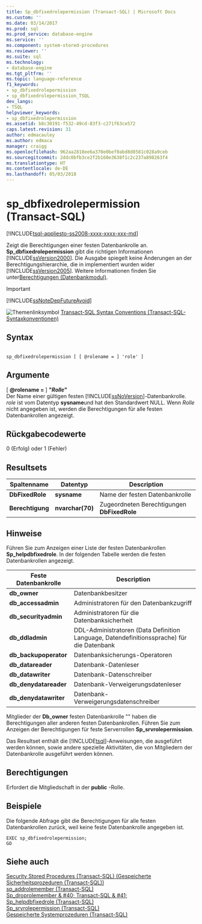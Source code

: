 ```yaml
---
title: Sp_dbfixedrolepermission (Transact-SQL) | Microsoft Docs
ms.custom: ''
ms.date: 03/14/2017
ms.prod: sql
ms.prod_service: database-engine
ms.service: ''
ms.component: system-stored-procedures
ms.reviewer: ''
ms.suite: sql
ms.technology:
- database-engine
ms.tgt_pltfrm: ''
ms.topic: language-reference
f1_keywords:
- sp_dbfixedrolepermission
- sp_dbfixedrolepermission_TSQL
dev_langs:
- TSQL
helpviewer_keywords:
- sp_dbfixedrolepermission
ms.assetid: b8c30191-f532-49cd-83f3-c271f63ce572
caps.latest.revision: 31
author: edmacauley
ms.author: edmaca
manager: craigg
ms.openlocfilehash: 962aa2818ee6a370e0bef0abd8d8581c028a9ceb
ms.sourcegitcommit: 2ddc0bfb3ce2f2b160e3638f1c2c237a898263f4
ms.translationtype: HT
ms.contentlocale: de-DE
ms.lasthandoff: 05/03/2018
---
```

# <a name="spdbfixedrolepermission-transact-sql"></a>sp_dbfixedrolepermission (Transact-SQL)
[!INCLUDE[tsql-appliesto-ss2008-xxxx-xxxx-xxx-md](../../includes/tsql-appliesto-ss2008-xxxx-xxxx-xxx-md.md)]

  Zeigt die Berechtigungen einer festen Datenbankrolle an. **Sp_dbfixedrolepermission** gibt die richtigen Informationen [!INCLUDE[ssVersion2000](../../includes/ssversion2000-md.md)]. Die Ausgabe spiegelt keine Änderungen an der Berechtigungshierarchie, die in implementiert wurden wider [!INCLUDE[ssVersion2005](../../includes/ssversion2005-md.md)]. Weitere Informationen finden Sie unter[Berechtigungen &#40;Datenbankmodul&#41;](../../relational-databases/security/permissions-database-engine.md).  
  
> [!IMPORTANT]  
>  [!INCLUDE[ssNoteDepFutureAvoid](../../includes/ssnotedepfutureavoid-md.md)]  
  
 ![Themenlinksymbol](../../database-engine/configure-windows/media/topic-link.gif "Topic link icon") [Transact-SQL Syntax Conventions (Transact-SQL-Syntaxkonventionen)](../../t-sql/language-elements/transact-sql-syntax-conventions-transact-sql.md)  
  
## <a name="syntax"></a>Syntax  
  
```  
  
sp_dbfixedrolepermission [ [ @rolename = ] 'role' ]  
```  
  
## <a name="arguments"></a>Argumente  
 [  **@rolename =** ] **"***Rolle***"**  
 Der Name einer gültigen festen [!INCLUDE[ssNoVersion](../../includes/ssnoversion-md.md)]-Datenbankrolle. *role* ist vom Datentyp **sysname**und hat den Standardwert NULL. Wenn *Rolle* nicht angegeben ist, werden die Berechtigungen für alle festen Datenbankrollen angezeigt.  
  
## <a name="return-code-values"></a>Rückgabecodewerte  
 0 (Erfolg) oder 1 (Fehler)  
  
## <a name="result-sets"></a>Resultsets  
  
|Spaltenname|Datentyp|Description|  
|-----------------|---------------|-----------------|  
|**DbFixedRole**|**sysname**|Name der festen Datenbankrolle|  
|**Berechtigung**|**nvarchar(70)**|Zugeordneten Berechtigungen **DbFixedRole**|  
  
## <a name="remarks"></a>Hinweise  
 Führen Sie zum Anzeigen einer Liste der festen Datenbankrollen **Sp_helpdbfixedrole**. In der folgenden Tabelle werden die festen Datenbankrollen angezeigt.  
  
|Feste Datenbankrolle|Description|  
|-------------------------|-----------------|  
|**db_owner**|Datenbankbesitzer|  
|**db_accessadmin**|Administratoren für den Datenbankzugriff|  
|**db_securityadmin**|Administratoren für die Datenbanksicherheit|  
|**db_ddladmin**|DDL-Administratoren (Data Definition Language, Datendefinitionssprache) für die Datenbank|  
|**db_backupoperator**|Datenbanksicherungs-Operatoren|  
|**db_datareader**|Datenbank-Datenleser|  
|**db_datawriter**|Datenbank-Datenschreiber|  
|**db_denydatareader**|Datenbank-Verweigerungsdatenleser|  
|**db_denydatawriter**|Datenbank-Verweigerungsdatenschreiber|  
  
 Mitglieder der **Db_owner** festen Datenbankrolle "" haben die Berechtigungen aller anderen festen Datenbankrollen. Führen Sie zum Anzeigen der Berechtigungen für feste Serverrollen **Sp_srvrolepermission**.  
  
 Das Resultset enthält die [!INCLUDE[tsql](../../includes/tsql-md.md)]-Anweisungen, die ausgeführt werden können, sowie andere spezielle Aktivitäten, die von Mitgliedern der Datenbankrolle ausgeführt werden können.  
  
## <a name="permissions"></a>Berechtigungen  
 Erfordert die Mitgliedschaft in der **public** -Rolle.  
  
## <a name="examples"></a>Beispiele  
 Die folgende Abfrage gibt die Berechtigungen für alle festen Datenbankrollen zurück, weil keine feste Datenbankrolle angegeben ist.  
  
```  
EXEC sp_dbfixedrolepermission;  
GO  
```  
  
## <a name="see-also"></a>Siehe auch  
 [Security Stored Procedures &#40;Transact-SQL&#41; (Gespeicherte Sicherheitsprozeduren (Transact-SQL))](../../relational-databases/system-stored-procedures/security-stored-procedures-transact-sql.md)   
 [sp_addrolemember &#40;Transact-SQL&#41;](../../relational-databases/system-stored-procedures/sp-addrolemember-transact-sql.md)   
 [Sp_droprolemember & #40; Transact-SQL & #41;](../../relational-databases/system-stored-procedures/sp-droprolemember-transact-sql.md)   
 [Sp_helpdbfixedrole &#40;Transact-SQL&#41;](../../relational-databases/system-stored-procedures/sp-helpdbfixedrole-transact-sql.md)   
 [Sp_srvrolepermission &#40;Transact-SQL&#41;](../../relational-databases/system-stored-procedures/sp-srvrolepermission-transact-sql.md)   
 [Gespeicherte Systemprozeduren &#40;Transact-SQL&#41;](../../relational-databases/system-stored-procedures/system-stored-procedures-transact-sql.md)  
  
  
